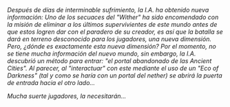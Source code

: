 *Después de días de interminable sufrimiento, la I.A. ha obtenido nueva información: Uno de los secuaces del "Wither" ha sido encomendado con la misión de eliminar a los últimos supervivientes de este mundo antes de que estos logren dar con el paradero de su creador, es así que la batalla se dará en terreno desconocido para los jugadores, una nueva dimensión. Pero, ¿dónde es exactamente esta nueva dimensión? Por el momento, no se tiene mucha información del nuevo mundo, sin embargo, la I.A. descubrió un método para entrar: "el portal abandonado de las Ancient Cities". Al parecer, al "interactuar" con este mediante el uso de un "Eco of Darkness" (tal y como se haría con un portal del nether) se abrirá la puerta de entrada hacia el otro lado...*

*Mucha suerte jugadores, la necesitarán...*
